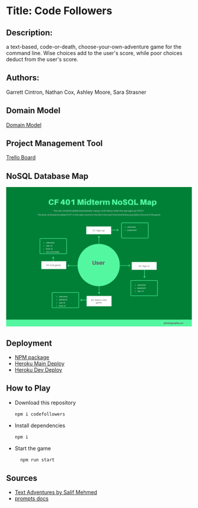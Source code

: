 # Title: Code Followers

## Description: 
a text-based, code-or-death, choose-your-own-adventure game for the command line. Wise choices add to the user's score, while poor choices deduct from the user's score.

## Authors:
Garrett Cintron, Nathan Cox, Ashley Moore, Sara Strasner

## Domain Model

[Domain Model](./assets/UML.jpg)

## Project Management Tool

[Trello Board](https://trello.com/b/FION69R3/codefollowers)

## NoSQL Database Map

![MongoDB Map](./assets/NoSQL-map.png)

## Deployment

- [NPM package](https://www.npmjs.com/package/code-followers)
- [Heroku Main Deploy](https://code-followers.herokuapp.com/)
- [Heroku Dev Deploy](https://code-followers-dev.herokuapp.com/) 

## How to Play
- Download this repository
   ```sh
   npm i codefollowers
   ```
- Install dependencies
    ```sh
    npm i
    ```
- Start the game
  ```sh
    npm run start
  ```

## Sources
- [Text Adventures by Salif Mehmed](https://github.com/salifm/cli-games/tree/master/TextAdventures)
- [prompts docs](https://github.com/terkelg/prompts#readme)
